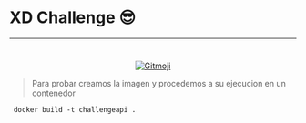 # XD Challenge 😎

___

#
<p align="center">
	</a>
	<a href="https://gitmoji.dev">
		<img src="https://img.shields.io/badge/gitmoji-🔥-FFDD67.svg?style=flat-square"
			 alt="Gitmoji">
	</a>
</p>


> Para probar  creamos la imagen y procedemos a su ejecucion en un contenedor 

```
 docker build -t challengeapi .
 ```